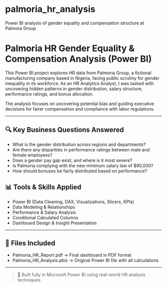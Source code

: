 # palmoria_hr_analysis
Power BI analysis of gender equality and compensation structure at Palmora Group
# Palmoria HR Gender Equality & Compensation Analysis (Power BI)

This Power BI project explores HR data from Palmoria Group, a fictional manufacturing company based in Nigeria, facing public scrutiny for gender inequality in its workforce. As an HR Analytics Analyst, I was tasked with uncovering hidden patterns in gender distribution, salary structure, performance ratings, and bonus allocation.

The analysis focuses on uncovering potential bias and guiding executive decisions for fairer compensation and compliance with labor regulations.

---

## 🔍 Key Business Questions Answered

- What is the gender distribution across regions and departments?
- Are there any disparities in performance ratings between male and female employees?
- Does a gender pay gap exist, and where is it most severe?
- Is Palmoria complying with the new minimum salary law of $90,000?
- How should bonuses be fairly distributed based on performance?
  
## 📊 Tools & Skills Applied

- Power BI (Data Cleaning, DAX, Visualizations, Slicers, KPIs)
- Data Modeling & Relationships
- Performance & Salary Analysis
- Conditional Calculated Columns
- Dashboard Design & Insight Presentation

---

## 📂 Files Included

- Palmoria_HR_Report.pdf → Final dashboard in PDF format
- Palmoria_HR_Analysis.pbix → Original Power BI file with all calculations

---

> 🔧 Built fully in Microsoft Power BI using real-world HR analysis techniques.
